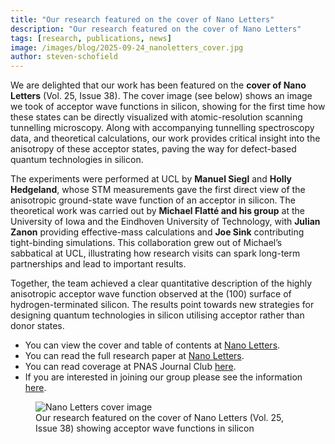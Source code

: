 ```yaml
---
title: "Our research featured on the cover of Nano Letters"
description: "Our research featured on the cover of Nano Letters"
tags: [research, publications, news]
image: /images/blog/2025-09-24_nanoletters_cover.jpg
author: steven-schofield
---
```


We are delighted that our work has been featured on the **cover of Nano Letters** (Vol. 25, Issue 38). The cover image (see below) shows an image we took of acceptor wave functions in silicon, showing for the first time how these states can be directly visualized with atomic-resolution scanning tunnelling microscopy. Along with accompanying tunnelling spectroscopy data, and theoretical calculations, our work provides critical insight into the anisotropy of these acceptor states, paving the way for defect-based quantum technologies in silicon.  

The experiments were performed at UCL by **Manuel Siegl** and **Holly Hedgeland**, whose STM measurements gave the first direct view of the anisotropic ground-state wave function of an acceptor in silicon. The theoretical work was carried out by **Michael Flatté and his group** at the University of Iowa and the Eindhoven University of Technology, with **Julian Zanon** providing effective-mass calculations and **Joe Sink** contributing tight-binding simulations. This collaboration grew out of Michael’s sabbatical at UCL, illustrating how research visits can spark long-term partnerships and lead to important results.  

Together, the team achieved a clear quantitative description of the highly anisotropic acceptor wave function observed at the (100) surface of hydrogen-terminated silicon. The results point towards new strategies for designing quantum technologies in silicon utilising acceptor rather than donor states.  

- You can view the cover and table of contents at [Nano Letters](https://pubs.acs.org/toc/nalefd/25/38).  
- You can read the full research paper at [Nano Letters](https://pubs.acs.org/doi/10.1021/acs.nanolett.5c02675).  
- You can read coverage at PNAS Journal Club [here](https://www.pnas.org/post/journal-club/first-its-kind-image-may-suggest-new-ways-use-silicon-defects-silicon-based-quantum-devices).  
- If you are interested in joining our group please see the information [here](/join).

<figure class="blog-image">
  <img src="{{ '/images/blog/2025-09-24_nanoletters_cover.jpg' | relative_url }}" alt="Nano Letters cover image">
  <figcaption>Our research featured on the cover of Nano Letters (Vol. 25, Issue 38) showing acceptor wave functions in silicon</figcaption>
</figure>  
